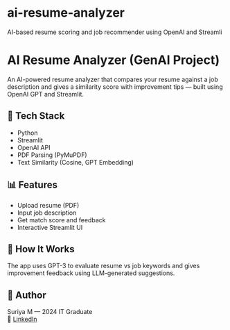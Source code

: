 # ai-resume-analyzer
AI-based resume scoring and job recommender using OpenAI and Streamli
# AI Resume Analyzer (GenAI Project)

An AI-powered resume analyzer that compares your resume against a job description and gives a similarity score with improvement tips — built using OpenAI GPT and Streamlit.

## 🔧 Tech Stack
- Python
- Streamlit
- OpenAI API
- PDF Parsing (PyMuPDF)
- Text Similarity (Cosine, GPT Embedding)

## 📊 Features
- Upload resume (PDF)
- Input job description
- Get match score and feedback
- Interactive Streamlit UI

## 🚀 How It Works
The app uses GPT-3 to evaluate resume vs job keywords and gives improvement feedback using LLM-generated suggestions.

## 🧠 Author
Suriya M — 2024 IT Graduate  
🔗 [LinkedIn](https://www.linkedin.com/in/suriya-suriya-166b31269)
